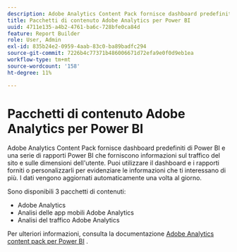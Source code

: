 ```yaml
---
description: Adobe Analytics Content Pack fornisce dashboard predefiniti di Power BI e una serie di rapporti Power BI che forniscono informazioni sul traffico del sito e sulle dimensioni dell'utente. Puoi utilizzare il dashboard e i rapporti forniti o personalizzarli per evidenziare le informazioni che ti interessano di più. I dati vengono aggiornati automaticamente una volta al giorno.
title: Pacchetti di contenuto Adobe Analytics per Power BI
uuid: 4711e135-a4b2-4761-ba6c-728bfe0ca84d
feature: Report Builder
role: User, Admin
exl-id: 835b24e2-0959-4aab-83c0-ba89badfc294
source-git-commit: 7226b4c77371b486006671d72efa9e0f0d9eb1ea
workflow-type: tm+mt
source-wordcount: '158'
ht-degree: 11%

---
```


# Pacchetti di contenuto Adobe Analytics per Power BI

Adobe Analytics Content Pack fornisce dashboard predefiniti di Power BI e una serie di rapporti Power BI che forniscono informazioni sul traffico del sito e sulle dimensioni dell&#39;utente. Puoi utilizzare il dashboard e i rapporti forniti o personalizzarli per evidenziare le informazioni che ti interessano di più. I dati vengono aggiornati automaticamente una volta al giorno.

Sono disponibili 3 pacchetti di contenuti:

* Adobe Analytics
* Analisi delle app mobili Adobe Analytics
* Analisi del traffico Adobe Analytics

Per ulteriori informazioni, consulta la documentazione [Adobe Analytics content pack per Power BI](https://powerbi.microsoft.com/en-us/documentation/powerbi-content-pack-adobe-analytics/) .
